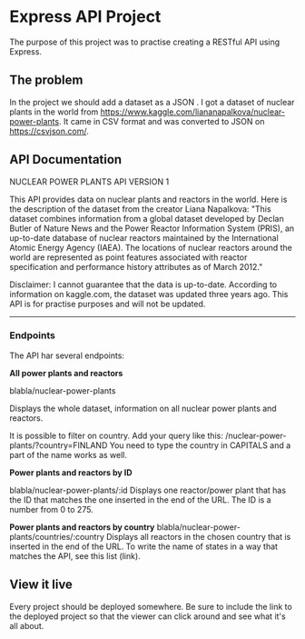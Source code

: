 # Express API Project

The purpose of this project was to practise creating a RESTful API using Express.



## The problem

In the project we should add a dataset as a JSON . I got a dataset of nuclear plants in the world from https://www.kaggle.com/liananapalkova/nuclear-power-plants. It came in CSV format and was converted to JSON on https://csvjson.com/. 

## API Documentation
NUCLEAR POWER PLANTS API VERSION 1

This API provides data on nuclear plants and reactors in the world. Here is the description of the dataset from the creator Liana Napalkova: "This dataset combines information from a global dataset developed by Declan Butler of Nature News and the Power Reactor Information System (PRIS), an up-to-date database of nuclear reactors maintained by the International Atomic Energy Agency (IAEA). The locations of nuclear reactors around the world are represented as point features associated with reactor specification and performance history attributes as of March 2012."

Disclaimer: I cannot guarantee that the data is up-to-date. According to information on kaggle.com, the dataset was updated three years ago. This API is for practise purposes and will not be updated.
_____________________________________________________________________________________________________

### Endpoints

The API har several endpoints:

**All power plants and reactors**

blabla/nuclear-power-plants

Displays the whole dataset, information on all nuclear power plants and reactors. 

It is possible to filter on country. Add your query like this:
/nuclear-power-plants/?country=FINLAND
You need to type the country in CAPITALS and a part of the name works as well.

**Power plants and reactors by ID**

blabla/nuclear-power-plants/:id
Displays one reactor/power plant that has the ID that matches the one inserted in the end of the URL. The ID is a number from 0 to 275.

**Power plants and reactors by country**
blabla/nuclear-power-plants/countries/:country
Displays all reactors in the chosen country that is inserted in the end of the URL. To write the name of states in a way that matches the API, see this list (link).

## View it live

Every project should be deployed somewhere. Be sure to include the link to the deployed project so that the viewer can click around and see what it's all about.
